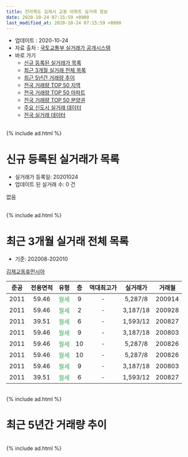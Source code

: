 ```yaml
---
title: 전라북도 김제시 교동 아파트 실거래 정보
date: 2020-10-24 07:15:59 +0900
last_modified_at: 2020-10-24 07:15:59 +0900
---
```


* 업데이트 : 2020-10-24
* 자료 출처 : [국토교통부 실거래가 공개시스템](http://rt.molit.go.kr)
* 바로 가기
    * [신규 등록된 실거래가 목록](#신규-등록된-실거래가-목록)
    * [최근 3개월 실거래 전체 목록](#최근-3개월-실거래-전체-목록)
    * [최근 5년간 거래량 추이](#최근-5년간-거래량-추이)
    * [전국 거래량 TOP 50 지역](https://inasie.github.io/apt-trade-info/최근-3개월-전국에서-가장-거래가-많이-발생한-지역)
    * [전국 거래량 TOP 50 아파트](https://inasie.github.io/apt-trade-info/최근-3개월-전국에서-가장-거래가-많이-발생한-아파트)
    * [전국 거래량 TOP 50 분양권](https://inasie.github.io/apt-trade-info/최근-3개월-전국에서-가장-거래가-많이-발생한-분양권)
    * [주요 신도시 실거래 데이터](https://inasie.github.io/apt-trade-info/주요-신도시)
    * [전국 실거래 데이터](https://inasie.github.io/apt-trade-info/전국)
<br>
{% include ad.html %}
<br>

# 신규 등록된 실거래가 목록
* 실거래가 등록일: 20201024
* 업데이트 된 실거래 수: 0 건

없음

<br>
{% include ad.html %}
<br>

# 최근 3개월 실거래 전체 목록
* 기준: 202008-202010


[김제교동휴먼시아](https://search.naver.com/search.naver?query=%EC%A0%84%EB%9D%BC%EB%B6%81%EB%8F%84+%EA%B9%80%EC%A0%9C%EC%8B%9C+%EA%B5%90%EB%8F%99+%EA%B9%80%EC%A0%9C%EA%B5%90%EB%8F%99%ED%9C%B4%EB%A8%BC%EC%8B%9C%EC%95%84)

|준공|전용면적|유형|층|역대최고가|실거래가|거래월|
|:---:|:---:|:---:|:---:|:---:|:---:|:---:|
|2011|59.46|<span style="color:#34a853">월세</span>|9|<span style="color:#444444">-</span>|5,287/8|200914|
|2011|59.46|<span style="color:#34a853">월세</span>|2|<span style="color:#444444">-</span>|3,187/18|200928|
|2011|39.51|<span style="color:#34a853">월세</span>|6|<span style="color:#444444">-</span>|1,593/12|200827|
|2011|59.46|<span style="color:#34a853">월세</span>|9|<span style="color:#444444">-</span>|3,187/18|200803|
|2011|59.46|<span style="color:#34a853">월세</span>|10|<span style="color:#444444">-</span>|5,287/8|200826|
|2011|59.46|<span style="color:#34a853">월세</span>|10|<span style="color:#444444">-</span>|5,287/8|200826|
|2011|59.46|<span style="color:#34a853">월세</span>|9|<span style="color:#444444">-</span>|3,187/18|200803|
|2011|39.51|<span style="color:#34a853">월세</span>|6|<span style="color:#444444">-</span>|1,593/12|200827|


<br>
{% include ad.html %}
<br>

# 최근 5년간 거래량 추이


<div style="width:100%;">
    <canvas id="deal_progress" height="200"></canvas>
</div>

<script>
new Chart(document.getElementById("deal_progress"), {
    type: 'line',
    data: {
        labels: ['201510','201511','201512','201601','201602','201603','201604','201605','201606','201607','201608','201609','201610','201611','201612','201701','201702','201703','201704','201705','201706','201707','201708','201709','201710','201711','201712','201801','201802','201803','201804','201805','201806','201807','201808','201809','201810','201811','201812','201901','201902','201903','201904','201905','201906','201907','201908','201909','201910','201911','201912','202001','202002','202003','202004','202005','202006','202007','202008','202009','202010'],
        datasets: [{
            label: '매매',
            pointRadius: 1,
            data: [0, 0, 0, 0, 0, 0, 0, 0, 0, 0, 0, 0, 0, 0, 0, 0, 0, 0, 0, 0, 0, 0, 0, 0, 0, 0, 0, 0, 0, 0, 0, 0, 0, 0, 0, 0, 0, 0, 0, 0, 0, 0, 0, 0, 0, 0, 0, 0, 0, 0, 0, 0, 0, 0, 0, 0, 0, 0, 0, 0, 0],
            borderColor: "rgba(255, 201, 14, 1)",
            backgroundColor: "rgba(255, 201, 14, 0.5)",
            fill: false,
            lineTension: 0
        },{
            label: '전월세',
            pointRadius: 1,
            data: [4, 4, 0, 4, 2, 3, 2, 3, 0, 2, 0, 2, 3, 1, 1, 4, 1, 2, 2, 3, 13, 8, 3, 2, 7, 4, 1, 1, 2, 2, 2, 0, 5, 0, 1, 0, 4, 2, 4, 0, 4, 4, 2, 3, 19, 5, 4, 3, 2, 3, 0, 3, 1, 1, 4, 2, 1, 5, 6, 2, 0],
            borderColor: "rgba(0, 141, 185, 1)",
            backgroundColor: "rgba(0, 141, 185, 0.5)",
            fill: false,
            lineTension: 0
        }
        ]
    },
    options: {
        responsive: true,
        title: {
            display: false
        },
        tooltips: {
            mode: 'index',
            intersect: false
        },
        hover: {
            mode: 'nearest',
            intersect: true
        },
        scales: {
            xAxes: [{
                display: true,
                scaleLabel: {
                    display: true,
                    labelString: '년/월'
                }
            }],
            yAxes: [{
                display: true,
                ticks: {
                    suggestedMin: 0,
                },
                scaleLabel: {
                    display: true,
                    labelString: '실거래 수'
                }
            }]
        }
    }
});

</script>


<br>
{% include ad.html %}
<br>

